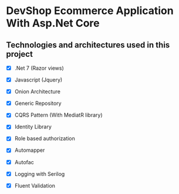 # DevShop Ecommerce Application With Asp.Net Core
## Technologies and architectures used in this project
- [x] .Net 7 (Razor views)
- [x] Javascript (Jquery)
- [x] Onion Architecture
- [x] Generic Repository
- [x] CQRS Pattern (With MediatR library)
- [x] Identity Library
- [x] Role based authorization
- [x] Automapper
- [x] Autofac
- [x] Logging with Serilog
- [x] Fluent Validation



